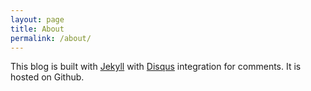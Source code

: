 ```yaml
---
layout: page
title: About
permalink: /about/
---
```


This blog is built with [Jekyll](https://jekyllrb.com) with [Disqus](https://disqus.com) integration for comments. It is hosted on Github.
